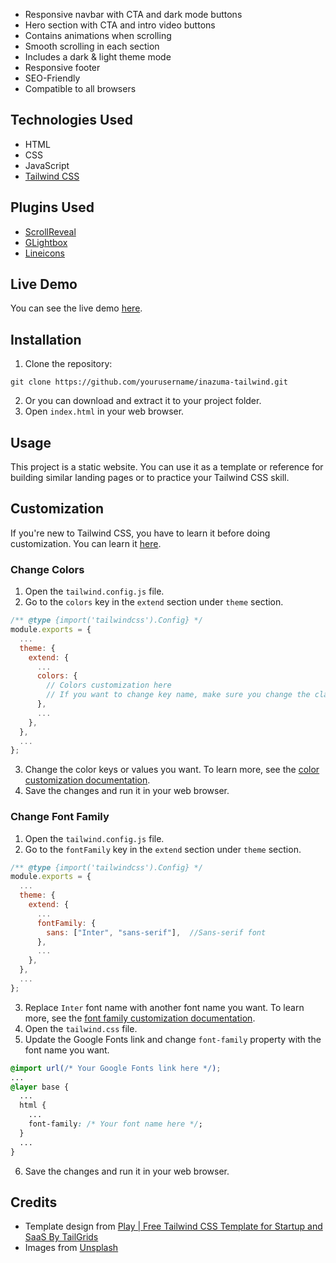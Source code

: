 * Responsive navbar with CTA and dark mode buttons
* Hero section with CTA and intro video buttons
* Contains animations when scrolling
* Smooth scrolling in each section
* Includes a dark & light theme mode
* Responsive footer
* SEO-Friendly
* Compatible to all browsers

## Technologies Used

* HTML
* CSS
* JavaScript
* [Tailwind CSS](https://tailwindcss.com/)

## Plugins Used

* [ScrollReveal](https://scrollrevealjs.org/)
* [GLightbox](https://biati-digital.github.io/glightbox/)
* [Lineicons](https://lineicons.com/)

## Live Demo

You can see the live demo [here](https://abdullah12-alt.github.io/techdotlab/).

## Installation

1. Clone the repository:
```
git clone https://github.com/yourusername/inazuma-tailwind.git
```
2. Or you can download and extract it to your project folder.
3. Open `index.html` in your web browser.

## Usage

This project is a static website. You can use it as a template or reference for building similar landing pages or to practice your Tailwind CSS skill.

## Customization

If you're new to Tailwind CSS, you have to learn it before doing customization. You can learn it [here](https://tailwindcss.com/docs/installation).

### Change Colors

1. Open the `tailwind.config.js` file.
2. Go to the `colors` key in the `extend` section under `theme` section.
```javascript
/** @type {import('tailwindcss').Config} */
module.exports = {
  ...
  theme: {
    extend: {
      ...
      colors: {
        // Colors customization here
        // If you want to change key name, make sure you change the class name that used in the HTML file
      },
      ...
    },
  },
  ...
};
```
3. Change the color keys or values you want. To learn more, see the [color customization documentation](https://tailwindcss.com/docs/colors).
4. Save the changes and run it in your web browser.

### Change Font Family

1. Open the `tailwind.config.js` file.
2. Go to the `fontFamily` key in the `extend` section under `theme` section.
```javascript
/** @type {import('tailwindcss').Config} */
module.exports = {
  ...
  theme: {
    extend: {
      ...
      fontFamily: {
        sans: ["Inter", "sans-serif"],  //Sans-serif font
      },
      ...
    },
  },
  ...
};
```
3. Replace `Inter` font name with another font name you want. To learn more, see the [font family customization documentation](https://tailwindcss.com/docs/font-family).
4. Open the `tailwind.css` file.
5. Update the Google Fonts link and change `font-family` property with the font name you want.
```css
@import url(/* Your Google Fonts link here */);
...
@layer base {
  ...
  html {
    ...
    font-family: /* Your font name here */;
  }
  ...
}
```
6. Save the changes and run it in your web browser.


## Credits

* Template design from [Play | Free Tailwind CSS Template for Startup and SaaS By TailGrids](https://play-tailwind.tailgrids.com/)
* Images from [Unsplash](https://unsplash.com/)

